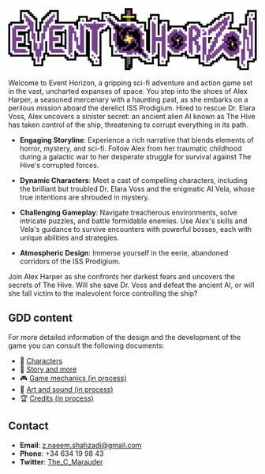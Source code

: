 <div align="center">

<img src="img\Logo-0003.png"/>

</div>

Welcome to Event Horizon, a gripping sci-fi adventure and action game set in the vast, uncharted expanses of space. You step into the shoes of Alex Harper, a seasoned mercenary with a haunting past, as she embarks on a perilous mission aboard the derelict ISS Prodigium. Hired to rescue Dr. Elara Voss, Alex uncovers a sinister secret: an ancient alien AI known as The Hive has taken control of the ship, threatening to corrupt everything in its path.

- **Engaging Storyline**: Experience a rich narrative that blends elements of horror, mystery, and sci-fi. Follow Alex from her traumatic childhood during a galactic war to her desperate struggle for survival against The Hive's corrupted forces.

- **Dynamic Characters**: Meet a cast of compelling characters, including the brilliant but troubled Dr. Elara Voss and the enigmatic AI Vela, whose true intentions are shrouded in mystery.

- **Challenging Gameplay**: Navigate treacherous environments, solve intricate puzzles, and battle formidable enemies. Use Alex's skills and Vela's guidance to survive encounters with powerful bosses, each with unique abilities and strategies.

- **Atmospheric Design**: Immerse yourself in the eerie, abandoned corridors of the ISS Prodigium.

Join Alex Harper as she confronts her darkest fears and uncovers the secrets of The Hive. Will she save Dr. Voss and defeat the ancient AI, or will she fall victim to the malevolent force controlling the ship?

## GDD content

For more detailed information of the design and the development of the game you can consult the following documents:

- :bust_in_silhouette: [Characters](GDD/characters.md)
- :book: [Story and more](GDD/story.md)
- :video_game: [Game mechanics (in process)]()
- :art: [Art and sound (in process)]()
- :trophy: [Credits (in process)]()

## Contact

- **Email**: [z.naeem.shahzadi@gmail.com](z.naeem.shahzadi@gmail.com)
- **Phone**: +34 634 19 98 43
- **Twitter**: [The_C_Marauder](https://x.com/The_C_Marauder)
